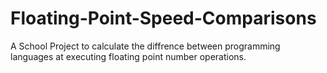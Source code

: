 # Floating-Point-Speed-Comparisons

A School Project to calculate the diffrence between programming languages at executing floating point number operations. 